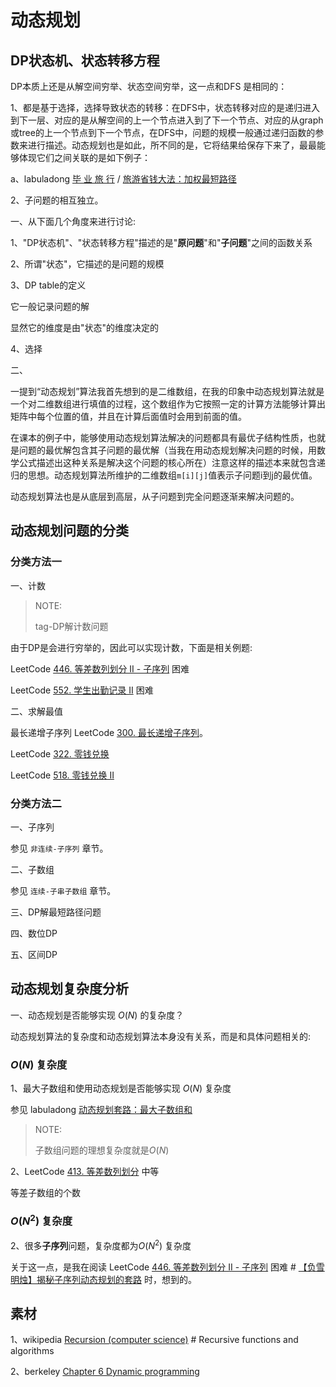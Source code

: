 # 动态规划



## DP状态机、状态转移方程

DP本质上还是从解空间穷举、状态空间穷举，这一点和DFS 是相同的：

1、都是基于选择，选择导致状态的转移：在DFS中，状态转移对应的是递归进入到下一层、对应的是从解空间的上一个节点进入到了下一个节点、对应的从graph或tree的上一个节点到下一个节点，在DFS中，问题的规模一般通过递归函数的参数来进行描述。动态规划也是如此，所不同的是，它将结果给保存下来了，最最能够体现它们之间关联的是如下例子：

a、labuladong [毕 业 旅 行](https://mp.weixin.qq.com/s?__biz=MzAxODQxMDM0Mw==&mid=2247491204&idx=1&sn=3f03f4da933ffa0baf4eb05f444d85e3&scene=21#wechat_redirect) / [旅游省钱大法：加权最短路径](https://mp.weixin.qq.com/s?__biz=MzAxODQxMDM0Mw==&mid=2247491204&idx=1&sn=3f03f4da933ffa0baf4eb05f444d85e3&scene=21#wechat_redirect)



2、子问题的相互独立。



一、从下面几个角度来进行讨论:

1、"DP状态机"、"状态转移方程"描述的是"**原问题**"和"**子问题**"之间的函数关系

2、所谓"状态"，它描述的是问题的规模

3、DP table的定义

它一般记录问题的解

显然它的维度是由"状态"的维度决定的

4、选择

二、

一提到“动态规划”算法我首先想到的是二维数组，在我的印象中动态规划算法就是一个对二维数组进行填值的过程，这个数组作为它按照一定的计算方法能够计算出矩阵中每个位置的值，并且在计算后面值时会用到前面的值。

在课本的例子中，能够使用动态规划算法解决的问题都具有最优子结构性质，也就是问题的最优解包含其子问题的最优解（当我在用动态规划解决问题的时候，用数学公式描述出这种关系是解决这个问题的核心所在）注意这样的描述本来就包含递归的思想。动态规划算法所维护的二维数组`m[i][j]`值表示子问题i到j的最优值。

动态规划算法也是从底层到高层，从子问题到完全问题逐渐来解决问题的。



## 动态规划问题的分类

### 分类方法一

一、计数

> NOTE:
>
> tag-DP解计数问题

由于DP是会进行穷举的，因此可以实现计数，下面是相关例题: 

LeetCode [446. 等差数列划分 II - 子序列](https://leetcode-cn.com/problems/arithmetic-slices-ii-subsequence/) 困难

LeetCode [552. 学生出勤记录 II](https://leetcode-cn.com/problems/student-attendance-record-ii/) 困难



二、求解最值

最长递增子序列 LeetCode [300. 最长递增子序列](https://leetcode-cn.com/problems/longest-increasing-subsequence/)。

LeetCode [322. 零钱兑换](https://leetcode-cn.com/problems/coin-change/)

LeetCode [518. 零钱兑换 II](https://leetcode-cn.com/problems/coin-change-2/)



### 分类方法二

一、子序列

参见 `非连续-子序列` 章节。

二、子数组

参见 `连续-子串子数组` 章节。

三、DP解最短路径问题

四、数位DP

五、区间DP





## 动态规划复杂度分析

一、动态规划是否能够实现 $O(N)$​ 的复杂度？

动态规划算法的复杂度和动态规划算法本身没有关系，而是和具体问题相关的:

### $O(N)$ 复杂度



1、最大子数组和使用动态规划是否能够实现 $O(N)$ 复杂度

参见 labuladong [动态规划套路：最大子数组和](https://mp.weixin.qq.com/s/nrULqCsRsrPKi3Y-nUfnqg)

> NOTE: 
>
> 子数组问题的理想复杂度就是$O(N)$

2、LeetCode [413. 等差数列划分](https://leetcode-cn.com/problems/arithmetic-slices/) 中等

等差子数组的个数

### $O(N^2)$ 复杂度

2、很多**子序列**问题，复杂度都为$O(N^2)$​​​ 复杂度

关于这一点，是我在阅读 LeetCode [446. 等差数列划分 II - 子序列](https://leetcode-cn.com/problems/arithmetic-slices-ii-subsequence/) 困难 # [【负雪明烛】揭秘子序列动态规划的套路](https://leetcode-cn.com/problems/arithmetic-slices-ii-subsequence/solution/fu-xue-ming-zhu-jie-mi-zi-xu-lie-dong-ta-gepk/) 时，想到的。

## 素材

1、wikipedia [Recursion (computer science)](https://en.wikipedia.org/wiki/Recursion_(computer_science)) # Recursive functions and algorithms

2、berkeley [Chapter 6 Dynamic programming](https://people.eecs.berkeley.edu/~vazirani/algorithms/chap6.pdf)

